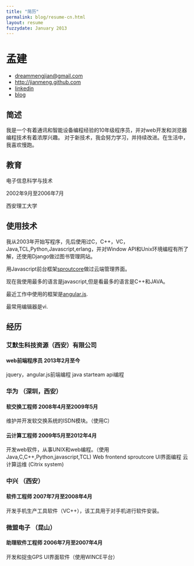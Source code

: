 ```yaml
---
title: "简历"
permalink: blog/resume-cn.html
layout: resume
fuzzydate: January 2013
---
```


# 孟建

* <dreammengjian@gmail.com>
* <http://jianmeng.github.com>
* [linkedin](http://www.linkedin.com/pub/jian-meng/41/927/449)
* [blog](http://jianmeng.github.com/)

## 简述
我是一个有着通讯和智能设备编程经验的10年级程序员，并对web开发和浏览器编程技术有着浓厚兴趣。
对于新技术，我会努力学习，并持续改进。在生活中，我喜欢慢跑。

## 教育
电子信息科学与技术

2002年9月至2006年7月

西安理工大学

## 使用技术
我从2003年开始写程序，先后使用过C，C++，VC，Java,TCL,Python,Javascript,erlang，并对Window
API和Unix环境编程有所了解，还使用Django做过图书管理网站。

用Javascript前台框架[sproutcore](http://www.sproutcore.com)做过云端管理界面。

现在我使用最多的语言是javascript,但是看最多的语言是C++和JAVA。

最近工作中使用的框架是[angular.js](https://angularjs.org).

最常用编辑器是vi.

## 经历

### 艾默生科技资源（西安）有限公司

#### web前端程序员 2013年2月至今
jquery，angular.js前端编程
java starteam api编程


### 华为  （深圳，西安）

#### 软交换工程师 2008年4月至2009年5月
维护并开发软交换系统的ISDN模块。（使用C）

#### 云计算工程师 2009年5月至2012年4月
开发web软件，从事UNIX和web编程。（使用Java,C,C++,Python,javascript,TCL)
Web frontend sproutcore UI界面编程
云计算运维 (Citrix system)


### 中兴 （西安）

#### 软件工程师 2007年7月至2008年4月
开发手机生产工具软件（VC++），该工具用于对手机进行软件安装。


### 微盟电子 （昆山）

#### 助理软件工程师 2006年7月至2007年4月
开发和捉虫GPS UI界面软件（使用WINCE平台）









